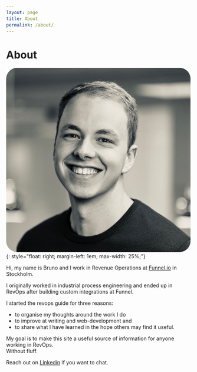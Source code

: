 ```yaml
---
layout: page
title: About
permalink: /about/
---
```


# About

![profile picture](/assets/img/profile.png){: style="float: right; margin-left: 1em; max-width: 25%;"}

Hi,
my name is Bruno and I work in Revenue Operations at [Funnel.io](https://funnel.io/) in Stockholm.

I originally worked in industrial process engineering and ended up in RevOps after building custom integrations at Funnel.

I started the revops guide for three reasons:

- to organise my thoughts around the work I do
- to improve at writing and web-development and
- to share what I have learned in the hope others may find it useful.

My goal is to make this site a useful source of information for anyone working in RevOps.  
Without fluff.

Reach out on [Linkedin](https://www.linkedin.com/in/bruno-petersen/) if you want to chat.
